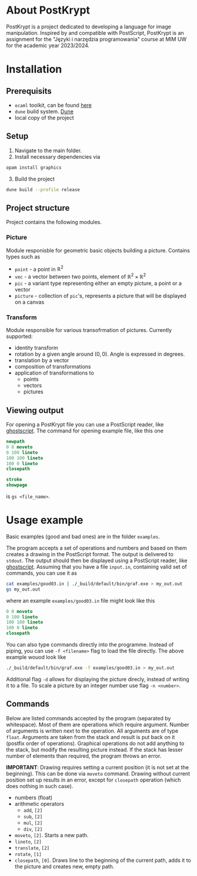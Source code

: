 # About PostKrypt

PostKrypt is a project dedicated to developing a language for image
manipulation. Inspired by and compatible with PostScript, PostKrypt is an
assignment for the "Języki i narzędzia programowania" course at MIM UW for the
academic year 2023/2024.

# Installation
## Prerequisits
- `ocaml` toolkit, can be found [here](https://opam.ocaml.org/doc/Install.html)
- `dune` build system. [Dune](https://dune.build/)
- local copy of the project

## Setup
1. Navigate to the main folder.
2. Install necessary dependencies via
```bash
opam install graphics
```
3. Build the project
```bash
dune build --profile release
```


## Project structure
Project contains the following modules.

### Picture
Module responisble for geometric basic objects building a picture.
Contains types such as 
- `point` - a point in $\mathbb{R}^2$
- `vec` - a vector between two points, element of $\mathbb{R}^2 \times \mathbb{R}^2$
- `pic` - a variant type representing either an empty picture, a point or a vector
- `picture` - collection of `pic`'s, represents a picture that will be displayed on a canvas


### Transform
Module responsible for various transofrmation of pictures.
Currently supported:
- identity transform
- rotation by a given angle around $(0,0)$. Angle is expressed in degrees.
- translation by a vector
- composition of transformations
- application of transformations to
    - points
    - vectors
    - pictures

## Viewing output
For opening a PostKrypt file you can use a PostScript reader, like
[ghostscript](https://www.ghostscript.com/).
The command for opening example file, like this one
```postscript
newpath      
0 0 moveto   
0 100 lineto 
100 100 lineto 
100 0 lineto 
closepath    

stroke      
showpage   
```
is `gs <file_name>`.

# Usage example
Basic examples (good and bad ones) are in the folder `examples`.

The program accepts a set of operations and numbers and based on them creates a drawing in the PostScript format.
The output is delivered to `stdout`. The output should then be displayed using
a PostScript reader, like [ghostscript](https://www.ghostscript.com/).
Assuming that you have a file `input.in`, containing valid set of commands, you can use it as
```bash
cat examples/good03.in | ./_build/default/bin/graf.exe > my_out.out 
gs my_out.out
```
where an example `examples/good03.in` file might look like this
```postscript
0 0 moveto
0 100 lineto
100 100 lineto
100 0 lineto
closepath
```
<!-- TODO: sample picture-->
You can also type commands directly into the programme.
Instead of piping, you can use `-f <filename>` flag to load the file directly. The above example wouod look like 
```bash
./_build/default/bin/graf.exe -f examples/good03.in > my_out.out 
```
Additional flag `-d` allows for displaying the picture direcly, instead of writing it to a file.
To scale a picture by an integer number use flag `-n <number>`.

## Commands
Below are listed commands accepted by the program (separated by whitespace).
Most of them are operations which require argument. 
Number of arguments is written next to the operation. All arguments are of type `float`.
Arguments are taken from the stack and result is
put back on it (postfix order of operations).
Graphical operations do not add anything to the stack, but modify the resulting picture instead.
If the stack has lesser number of elements than required, the program throws an error.

**IMPORTANT**: Drawing requires setting a current position (it is not set at the beginning). This can be done via `moveto` command.
Drawing without current position set up results in an error, except for `closepath` operation (which does nothing in such case).

- numbers (float)
- arithmetic operators
    - `add`, `[2]`
    - `sub`, `[2]`
    - `mul`, `[2]`
    - `div`, `[2]`
- `moveto`, `[2]`. Starts a new path.
- `lineto`, `[2]`
- `translate`, `[2]`
- `rotate`, `[1]`
- `closepath`, `[0]`. Draws line to the beginning of the current path, adds it
to the picture and creates new, empty path.


